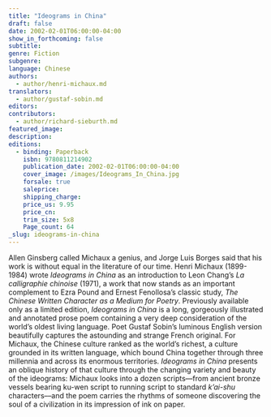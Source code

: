 ```yaml
---
title: "Ideograms in China"
draft: false
date: 2002-02-01T06:00:00-04:00
show_in_forthcoming: false
subtitle:
genre: Fiction
subgenre:
language: Chinese
authors:
  - author/henri-michaux.md
translators:
  - author/gustaf-sobin.md
editors:
contributors:
  - author/richard-sieburth.md
featured_image:
description:
editions:
  - binding: Paperback
    isbn: 9780811214902
    publication_date: 2002-02-01T06:00:00-04:00
    cover_image: /images/Ideograms_In_China.jpg
    forsale: true
    saleprice:
    shipping_charge:
    price_us: 9.95
    price_cn:
    trim_size: 5x8
    Page_count: 64
_slug: ideograms-in-china
---
```


Allen Ginsberg called Michaux a genius, and Jorge Luis Borges said that his work is without equal in the literature of our time. Henri Michaux (1899-1984) wrote _Ideograms in China_ as an introduction to Leon Chang’s _La calligraphie chinoise_ (1971), a work that now stands as an important complement to Ezra Pound and Ernest Fenollosa’s classic study, _The Chinese Written Character as a Medium for Poetry_. Previously available only as a limited edition, _Ideograms in China_ is a long, gorgeously illustrated and annotated prose poem containing a very deep consideration of the world’s oldest living language. Poet Gustaf Sobin’s luminous English version beautifully captures the astounding and strange French original. For Michaux, the Chinese culture ranked as the world’s richest, a culture grounded in its written language, which bound China together through three millennia and across its enormous territories. _Ideograms in China_ presents an oblique history of that culture through the changing variety and beauty of the ideograms: Michaux looks into a dozen scripts––from ancient bronze vessels bearing ku-wen script to running script to standard _k’ai-shu_ characters––and the poem carries the rhythms of someone discovering the soul of a civilization in its impression of ink on paper.

